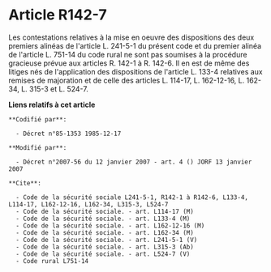 # Article R142-7

Les contestations relatives à la mise en oeuvre des dispositions des deux premiers alinéas de l'article L. 241-5-1 du présent
code et du premier alinéa de l'article L. 751-14 du code rural ne sont pas soumises à la procédure gracieuse prévue aux
articles R. 142-1 à R. 142-6. Il en est de même des litiges nés de l'application des dispositions de l'article L. 133-4
relatives aux remises de majoration et de celle des articles L. 114-17, L. 162-12-16, L. 162-34, L. 315-3 et L. 524-7.

**Liens relatifs à cet article**

	**Codifié par**:

	  - Décret n°85-1353 1985-12-17

	**Modifié par**:

	  - Décret n°2007-56 du 12 janvier 2007 - art. 4 () JORF 13 janvier 2007

	**Cite**:

	  - Code de la sécurité sociale L241-5-1, R142-1 à R142-6, L133-4, L114-17, L162-12-16, L162-34, L315-3, L524-7
	  - Code de la sécurité sociale. - art. L114-17 (M)
	  - Code de la sécurité sociale. - art. L133-4 (M)
	  - Code de la sécurité sociale. - art. L162-12-16 (M)
	  - Code de la sécurité sociale. - art. L162-34 (M)
	  - Code de la sécurité sociale. - art. L241-5-1 (V)
	  - Code de la sécurité sociale. - art. L315-3 (Ab)
	  - Code de la sécurité sociale. - art. L524-7 (V)
	  - Code rural L751-14
